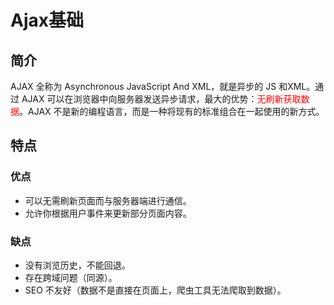 # Ajax基础

## 简介

AJAX 全称为 Asynchronous JavaScript And XML，就是异步的 JS 和XML。通过 AJAX 可以在浏览器中向服务器发送异步请求，最大的优势：<font color='red'>无刷新获取数据</font>。AJAX 不是新的编程语言，而是一种将现有的标准组合在一起使用的新方式。



## 特点

### 优点

- 可以无需刷新页面而与服务器端进行通信。
- 允许你根据用户事件来更新部分页面内容。

### 缺点

- 没有浏览历史，不能回退。
- 存在跨域问题（同源）。
- SEO 不友好（数据不是直接在页面上，爬虫工具无法爬取到数据）。
